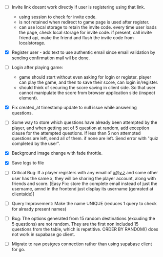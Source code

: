 - [ ] Invite link doesnt work directly if user is registering using that link.

  - using session to check for invite code.
  - is not retained when redirect to game page is used after register.
  - can use local storage to retain the invite code. every time user loads the page, check local storage for invite code. if present, call invite friend api, make the friend and flush the invite code from localstorage.

- [x] Register user - add text to use authentic email since email validation by sending confirmation mail wil be done.

- [ ] Login after playing game:

  - game should start without even asking for login or register. player can play the game, and then to save their score, can login in/register.
  - should think of securing the score saving in client side. So that user cannot manipulate the score from browser application side (inspect element).

- [x] Fix created_at timestamp update to null issue while answering questions.

- [ ] Some way to store which questions have already been attempted by the player, and when getting set of 5 question at random, add exception clause for the attempted questions. If less than 5 non attempted questions are left, send all of them. if none are left. Send error with "quiz completed by the user".

- [x] Background image change with fade throttle.

- [x] Save logs to file
- [ ] Critical Bug: If a player registers with any email of x@y.z and some other user has the same x, they will be sharing the player account, along with friends and score. [Easy Fix: store the complete email instead of just the username, amnd in the frontend just display its username (genrated at clientside)]

- [ ] Query Improvement: Make the name UNIQUE (reduces 1 query to check for already present names)
- [ ] Bug: The options generated from 15 random destinations (excuding the 5 questions) are not random. They are the first non included 15 questions from the table, which is repetitive. ORDER BY RANDOM() does not work in supabase go client.
- [ ] Migrate to raw postgres connection rather than using supabase client for go.
